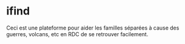 # ifind
Ceci est une plateforme pour aider les familles séparées à cause des guerres, volcans, etc en RDC de se retrouver facilement.
